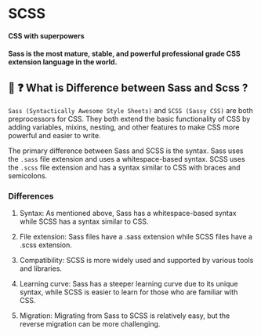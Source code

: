 # SCSS
#### CSS with superpowers
#### Sass is the most mature, stable, and powerful professional grade CSS extension language in the world.


##  🤔 ❓ What is Difference between Sass and Scss ?
   `Sass (Syntactically Awesome Style Sheets)`  and  `SCSS (Sassy CSS)` are both preprocessors
for CSS.  They both extend the basic functionality of CSS by adding variables, mixins, nesting, and other features to make CSS more powerful and easier to write.

The primary difference between Sass and SCSS is the syntax. Sass uses the `.sass` file extension and uses a whitespace-based syntax. SCSS uses the `.scss` file extension and has a syntax similar to CSS with braces and semicolons.

### Differences
1. Syntax: As mentioned above, Sass has a whitespace-based syntax while SCSS has a syntax similar to CSS.

2. File extension: Sass files have a .sass extension while SCSS files have a .scss extension.

3. Compatibility: SCSS is more widely used and supported by various tools and libraries.

4. Learning curve: Sass has a steeper learning curve due to its unique syntax, while SCSS is easier to learn for those who are familiar with CSS.

5. Migration: Migrating from Sass to SCSS is relatively easy, but the reverse migration can be more challenging.
